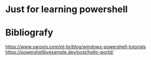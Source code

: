 # Just for learning powershell



# Bibliografy
https://www.varonis.com/pt-br/blog/windows-powershell-tutorials
https://powershellbyexample.dev/post/hello-world/